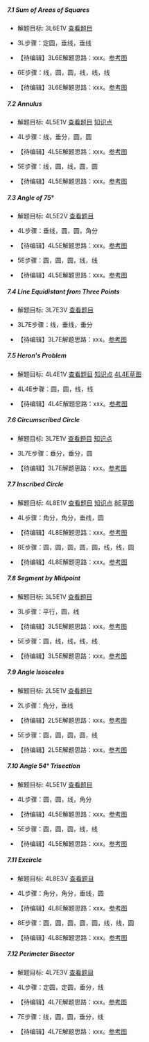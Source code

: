 ##### 7.1 Sum of Areas of Squares
- 解题目标: 3L6E1V [查看题目](images/level/sum_squares.png) 
+ 3L步骤：定圆，垂线，垂线
- 【待编辑】3L6E解题思路：xxx。[参考图](images/solved/7.1.3L.png)
+ 6E步骤：线，圆，圆，线，线，线
- 【待编辑】3L6E解题思路：xxx。[参考图](images/solved/7.1.6E.png)


##### 7.2 Annulus
- 解题目标: 4L5E1V [查看题目](images/level/annulus.png) [知识点](images/hints/Fact_CircleArea.png) 
+ 4L步骤：线，垂分，圆，圆
- 【待编辑】4L5E解题思路：xxx。[参考图](images/solved/7.2.4L.png)
+ 5E步骤：线，圆，线，圆，圆
- 【待编辑】4L5E解题思路：xxx。[参考图](images/solved/7.2.5E.png)


##### 7.3 Angle of 75°
- 解题目标: 4L5E2V [查看题目](images/level/angle75.png) 
+ 4L步骤：垂线，圆，圆，角分
- 【待编辑】4L5E解题思路：xxx。[参考图](images/solved/7.3.4L.png)
+ 5E步骤：圆，圆，圆，线，线
- 【待编辑】4L5E解题思路：xxx。[参考图](images/solved/7.3.5E.png)


##### 7.4 Line Equidistant from Three Points
- 解题目标: 3L7E3V [查看题目](images/level/equidistant3.png) 
+ 3L7E步骤：线，垂线，垂分
- 【待编辑】3L7E解题思路：xxx。[参考图](images/solved/7.4.3L7E.png)


##### 7.5 Heron's Problem
- 解题目标: 4L4E1V [查看题目](images/level/heron.png) [知识点](images/hints/Fact_MirrorSymmetry.png) [4L4E草图](images/hints/Draft_Heron.png) 
+ 4L4E步骤：圆，圆，线，线
- 【待编辑】4L4E解题思路：xxx。[参考图](images/solved/7.5.4L4E.png)


##### 7.6 Circumscribed Circle
- 解题目标: 3L7E1V [查看题目](images/level/circle3.png) [知识点](images/hints/Fact_CircumCircle.png) 
+ 3L7E步骤：垂分，垂分，圆
- 【待编辑】3L7E解题思路：xxx。[参考图](images/solved/7.6.3L7E.png)


##### 7.7 Inscribed Circle
- 解题目标: 4L8E1V [查看题目](images/level/circle_in_triangle.png) [知识点](images/hints/Fact_Incircle.png) [8E草图](images/hints/Draft_CircleInTriangle.png)
+ 4L步骤：角分，角分，垂线，圆
- 【待编辑】4L8E解题思路：xxx。[参考图](images/solved/7.7.4L.png)
+ 8E步骤：圆，圆，圆，圆，圆，线，线，圆
- 【待编辑】4L8E解题思路：xxx。[参考图](images/solved/7.7.8E.png)


##### 7.8 Segment by Midpoint
- 解题目标: 3L5E1V [查看题目](images/level/angle_midpoint.png) 
+ 3L步骤：平行，圆，线
- 【待编辑】3L5E解题思路：xxx。[参考图](images/solved/7.8.3L.png)
+ 5E步骤：圆，线，线，线，线
- 【待编辑】3L5E解题思路：xxx。[参考图](images/solved/7.8.5E.png)


##### 7.9 Angle Isosceles
- 解题目标: 2L5E1V [查看题目](images/level/angle_isosceles.png) 
+ 2L步骤：角分，垂线
- 【待编辑】2L5E解题思路：xxx。[参考图](images/solved/7.9.2L.png)
+ 5E步骤：圆，圆，圆，圆，线
- 【待编辑】2L5E解题思路：xxx。[参考图](images/solved/7.9.5E.png)


##### 7.10 Angle 54° Trisection
- 解题目标: 4L5E1V [查看题目](images/level/angle_trisection54.png) 
+ 4L步骤：圆，圆，线，角分
- 【待编辑】4L5E解题思路：xxx。[参考图](images/solved/7.10.4L.png)
+ 5E步骤：圆，圆，圆，线，线
- 【待编辑】4L5E解题思路：xxx。[参考图](images/solved/7.10.5E.png)


##### 7.11 Excircle
- 解题目标: 4L8E3V [查看题目](images/level/excircle.png) 
+ 4L步骤：角分，角分，垂线，圆
- 【待编辑】4L8E解题思路：xxx。[参考图](images/solved/7.11.4L.png)
+ 8E步骤：圆，圆，圆，圆，圆，线，线，圆
- 【待编辑】4L8E解题思路：xxx。[参考图](images/solved/7.11.8E.png)


##### 7.12 Perimeter Bisector
- 解题目标: 4L7E3V [查看题目](images/level/perimeter_bisector.png) 
+ 4L步骤：定圆，定圆，垂分，线
- 【待编辑】4L7E解题思路：xxx。[参考图](images/solved/7.12.4L.png)
+ 7E步骤：线，圆，圆，垂分，线
- 【待编辑】4L7E解题思路：xxx。[参考图](images/solved/7.12.7E.png)

